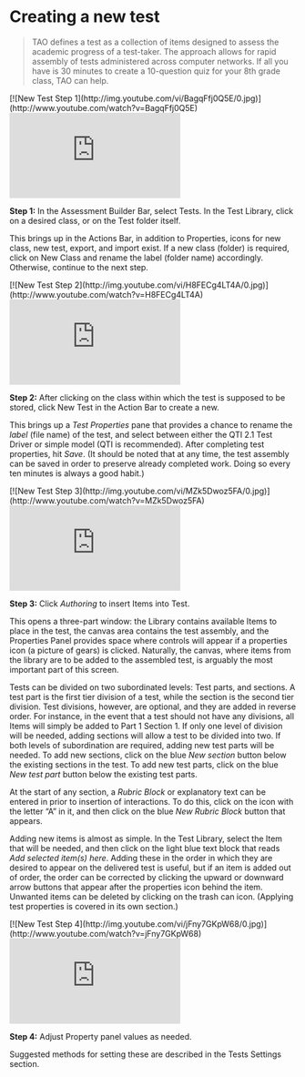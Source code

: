 # Creating a new test

>TAO defines a test as a collection of items designed to assess the academic progress of a test-taker. The approach allows for rapid assembly of tests administered across computer networks. If all you have is 30 minutes to create a 10-question quiz for your 8th grade class, TAO can help.

<div class="hidden-video">
[![New Test Step 1](http://img.youtube.com/vi/BagqFfj0Q5E/0.jpg)](http://www.youtube.com/watch?v=BagqFfj0Q5E)
</div>

<div class='embed-container'><iframe src="https://www.youtube.com/embed/BagqFfj0Q5E?rel=0" frameborder="0" allowfullscreen></iframe></div>

**Step 1:** In the Assessment Builder Bar, select Tests. In the Test Library, click on a desired class, or on the Test folder itself.

This brings up in the Actions Bar, in addition to Properties, icons for new class, new test, export, and import exist. If a new class (folder) is required, click on New Class and rename the label (folder name) accordingly. Otherwise, continue to the next step.

<div class="hidden-video">
[![New Test Step 2](http://img.youtube.com/vi/H8FECg4LT4A/0.jpg)](http://www.youtube.com/watch?v=H8FECg4LT4A)
</div>

<div class='embed-container'><iframe src="https://www.youtube.com/embed/H8FECg4LT4A?rel=0" frameborder="0" allowfullscreen></iframe></div>

**Step 2:** After clicking on the class within which the test is supposed to be stored, click New Test in the Action Bar to create a new.

This brings up a *Test Properties* pane that provides a chance to rename the *label* (file name) of the test, and select between either the QTI 2.1 Test Driver or simple model (QTI is recommended). After completing test properties, hit *Save*. (It should be noted that at any time, the test assembly can be saved in order to preserve already completed work. Doing so every ten minutes is always a good habit.)

<div class="hidden-video">
[![New Test Step 3](http://img.youtube.com/vi/MZk5Dwoz5FA/0.jpg)](http://www.youtube.com/watch?v=MZk5Dwoz5FA)
</div>

<div class='embed-container'><iframe src="https://www.youtube.com/embed/MZk5Dwoz5FA?rel=0" frameborder="0" allowfullscreen></iframe></div>

**Step 3:** Click *Authoring* to insert Items into Test.

This opens a three-part window: the Library contains available Items to place in the test, the canvas area contains the test assembly, and the Properties Panel  provides space where controls will appear if a properties icon (a picture of gears) is clicked. Naturally, the canvas, where items from the library are to be added to the assembled test, is arguably the most important part of this screen. 

Tests can be divided on two subordinated levels: Test parts, and sections. A test part is the first tier division of a test, while the section is the second tier division. Test divisions, however, are optional, and they are added in reverse order. For instance, in the event that a test should not have any divisions, all Items will simply be added to Part 1 Section 1. If only one level of division will be needed, adding sections will allow a test to be divided into two. If both levels of subordination are required, adding new test parts will be needed. To add new sections, click on the blue *New section* button below the existing sections in the test. To add new test parts, click on the blue *New test part* button below the existing test parts.

At the start of any section, a *Rubric Block* or explanatory text can be entered in prior to insertion of interactions. To do this, click on the icon with the letter “A” in it, and then click on the blue *New Rubric Block* button that appears.

Adding new items is almost as simple. In the Test Library, select the Item that will be needed, and then click on the light blue text block that reads *Add selected item(s) here*. Adding these in the order in which they are desired to appear on the delivered test is useful, but if an item is added out of order, the order can be corrected by clicking the upward or downward arrow buttons that appear after the properties icon behind the item. Unwanted items can be deleted by clicking on the trash can icon. (Applying test properties is covered in its own section.)

<div class="hidden-video">
[![New Test Step 4](http://img.youtube.com/vi/jFny7GKpW68/0.jpg)](http://www.youtube.com/watch?v=jFny7GKpW68)
</div>

<div class='embed-container'><iframe src="https://www.youtube.com/embed/jFny7GKpW68?rel=0" frameborder="0" allowfullscreen></iframe></div>

**Step 4:** Adjust Property panel values as needed.

Suggested methods for setting these are described in the Tests Settings section.

